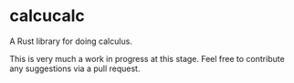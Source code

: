 # calcucalc

A Rust library for doing calculus. 

This is very much a work in progress at this stage. Feel free to contribute any suggestions via a pull request. 

